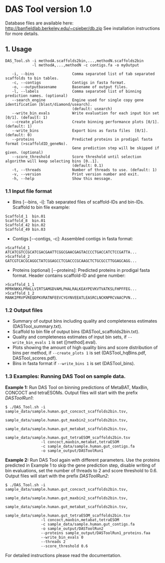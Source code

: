 # DAS Tool version 1.0

Database files are available here: http://banfieldlab.berkeley.edu/~csieber/db.zip
See installation instructions for more details.

## 1. Usage

``` 
DAS_Tool.sh -i methodA.scaffolds2bin,...,methodN.scaffolds2bin
            -l methodA,...,methodN -c contigs.fa -o myOutput

   -i, --bins                 Comma separated list of tab separated scaffolds to bin tables.
   -c, --contigs              Contigs in fasta format.
   -o, --outputbasename       Basename of output files.
   -l, --labels               Comma separated list of binning prediction names. (optional)
   --search_engine            Engine used for single copy gene identification [blast/diamond/usearch].
                              (default: usearch)
   --write_bin_evals          Write evaluation for each input bin set [0/1]. (default: 1)
   --create_plots             Create binning performance plots [0/1]. (default: 1)
   --write_bins               Export bins as fasta files  [0/1]. (default: 0)
   --proteins                 Predicted proteins in prodigal fasta format (>scaffoldID_geneNo).
                              Gene prediction step will be skipped if given. (optional)
   --score_threshold          Score threshold until selection algorithm will keep selecting bins [0..1].
                              (default: 0.1)
   -t, --threads              Number of threads to use. (default: 1)
   -v, --version              Print version number and exit.
   -h, --help                 Show this message.

``` 


### 1.1 Input file format
- Bins [\--bins, -i]: Tab separated files of scaffold-IDs and bin-IDs.
Scaffold to bin file example:
``` 
Scaffold_1	bin.01
Scaffold_8	bin.01
Scaffold_42	bin.02
Scaffold_49	bin.03
``` 
- Contigs [\--contigs, -c]: Assembled contigs in fasta format:
``` 
>Scaffold_1
ATCATCGTCCGCATCGACGAATTCGGCGAACGAGTACCCCTGACCATCTCCGATTA...
>Scaffold_2
GATCGTCACGCAGGCTATCGGAGCCTCGACCCGCAAGCTCTGCGCCTTGGAGCAGG...
``` 

- Proteins (optional) [\--proteins]: Predicted proteins in prodigal fasta format. Header contains scaffold-ID and gene number:
``` 
>Scaffold_1_1
MPRKNKKLPRHLLVIRTSAMGDVAMLPHALRALKEAYPEVKVTVATKSLFHPFFEG...
>Scaffold_1_2
MANKIPRVPVREQDPKVRATNFEEVCYGYNVEEATLEASRCLNCKNPRCVAACPVN...
```

### 1.2 Output files
- Summary of output bins including quality and completeness estimates (DASTool_summary.txt).
- Scaffold to bin file of output bins (DASTool_scaffolds2bin.txt).
- Quality and completeness estimates of input bin sets, if ```--write_bin_evals 1```  is set ([method].eval).
- Plots showing the amount of high quality bins and score distribution of bins per method, if ```--create_plots 1``` is set (DASTool_hqBins.pdf, DASTool_scores.pdf).
- Bins in fasta format if ```--write_bins 1``` is set (DASTool_bins).



### 1.3 Examples: Running DAS Tool on sample data.

**Example 1:**  Run DAS Tool on binning predictions of MetaBAT, MaxBin, CONCOCT and tetraESOMs. Output files will start with the prefix *DASToolRun1*:
``` 
$ ./DAS_Tool.sh -i sample_data/sample.human.gut_concoct_scaffolds2bin.tsv,
                   sample_data/sample.human.gut_maxbin2_scaffolds2bin.tsv,
                   sample_data/sample.human.gut_metabat_scaffolds2bin.tsv,
                   sample_data/sample.human.gut_tetraESOM_scaffolds2bin.tsv 
                -l concoct,maxbin,metabat,tetraESOM 
                -c sample_data/sample.human.gut_contigs.fa 
                -o sample_output/DASToolRun1
``` 

**Example 2:** Run DAS Tool again with different parameters. Use the proteins predicted in Example 1 to skip the gene prediction step, disable writing of bin evaluations, set the number of threads to 2 and score threshold to 0.6. Output files will start with the prefix *DASToolRun2*:
```
$ ./DAS_Tool.sh -i sample_data/sample.human.gut_concoct_scaffolds2bin.tsv,
                   sample_data/sample.human.gut_maxbin2_scaffolds2bin.tsv,
                   sample_data/sample.human.gut_metabat_scaffolds2bin.tsv,
                   sample_data/sample.human.gut_tetraESOM_scaffolds2bin.tsv 
                -l concoct,maxbin,metabat,tetraESOM 
                -c sample_data/sample.human.gut_contigs.fa 
                -o sample_output/DASToolRun2 
                --proteins sample_output/DASToolRun1_proteins.faa 
                --write_bin_evals 0 
                --threads 2 
                --score_threshold 0.6
```

For detailed instructions please read the documentation.
